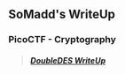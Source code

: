 ## SoMadd's WriteUp

### PicoCTF - Cryptography

> ##### [DoubleDES WriteUp](https://rlvx.github.io/docs/DoubleDESWriteUp)
